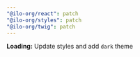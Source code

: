 ```yaml
---
"@ilo-org/react": patch
"@ilo-org/styles": patch
"@ilo-org/twig": patch
---
```


**Loading:** Update styles and add `dark` theme
